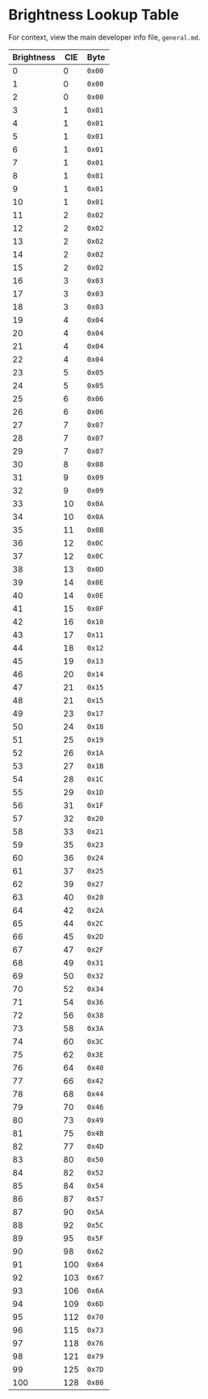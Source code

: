 # Brightness Lookup Table
For context, view the main developer info file, `general.md`.

| Brightness | CIE | Byte   |
| ---------- | --- | ------ |
| 0          | 0   | `0x00` |
| 1          | 0   | `0x00` |
| 2          | 0   | `0x00` |
| 3          | 1   | `0x01` |
| 4          | 1   | `0x01` |
| 5          | 1   | `0x01` |
| 6          | 1   | `0x01` |
| 7          | 1   | `0x01` |
| 8          | 1   | `0x01` |
| 9          | 1   | `0x01` |
| 10         | 1   | `0x01` |
| 11         | 2   | `0x02` |
| 12         | 2   | `0x02` |
| 13         | 2   | `0x02` |
| 14         | 2   | `0x02` |
| 15         | 2   | `0x02` |
| 16         | 3   | `0x03` |
| 17         | 3   | `0x03` |
| 18         | 3   | `0x03` |
| 19         | 4   | `0x04` |
| 20         | 4   | `0x04` |
| 21         | 4   | `0x04` |
| 22         | 4   | `0x04` |
| 23         | 5   | `0x05` |
| 24         | 5   | `0x05` |
| 25         | 6   | `0x06` |
| 26         | 6   | `0x06` |
| 27         | 7   | `0x07` |
| 28         | 7   | `0x07` |
| 29         | 7   | `0x07` |
| 30         | 8   | `0x08` |
| 31         | 9   | `0x09` |
| 32         | 9   | `0x09` |
| 33         | 10  | `0x0A` |
| 34         | 10  | `0x0A` |
| 35         | 11  | `0x0B` |
| 36         | 12  | `0x0C` |
| 37         | 12  | `0x0C` |
| 38         | 13  | `0x0D` |
| 39         | 14  | `0x0E` |
| 40         | 14  | `0x0E` |
| 41         | 15  | `0x0F` |
| 42         | 16  | `0x10` |
| 43         | 17  | `0x11` |
| 44         | 18  | `0x12` |
| 45         | 19  | `0x13` |
| 46         | 20  | `0x14` |
| 47         | 21  | `0x15` |
| 48         | 21  | `0x15` |
| 49         | 23  | `0x17` |
| 50         | 24  | `0x18` |
| 51         | 25  | `0x19` |
| 52         | 26  | `0x1A` |
| 53         | 27  | `0x1B` |
| 54         | 28  | `0x1C` |
| 55         | 29  | `0x1D` |
| 56         | 31  | `0x1F` |
| 57         | 32  | `0x20` |
| 58         | 33  | `0x21` |
| 59         | 35  | `0x23` |
| 60         | 36  | `0x24` |
| 61         | 37  | `0x25` |
| 62         | 39  | `0x27` |
| 63         | 40  | `0x28` |
| 64         | 42  | `0x2A` |
| 65         | 44  | `0x2C` |
| 66         | 45  | `0x2D` |
| 67         | 47  | `0x2F` |
| 68         | 49  | `0x31` |
| 69         | 50  | `0x32` |
| 70         | 52  | `0x34` |
| 71         | 54  | `0x36` |
| 72         | 56  | `0x38` |
| 73         | 58  | `0x3A` |
| 74         | 60  | `0x3C` |
| 75         | 62  | `0x3E` |
| 76         | 64  | `0x40` |
| 77         | 66  | `0x42` |
| 78         | 68  | `0x44` |
| 79         | 70  | `0x46` |
| 80         | 73  | `0x49` |
| 81         | 75  | `0x4B` |
| 82         | 77  | `0x4D` |
| 83         | 80  | `0x50` |
| 84         | 82  | `0x52` |
| 85         | 84  | `0x54` |
| 86         | 87  | `0x57` |
| 87         | 90  | `0x5A` |
| 88         | 92  | `0x5C` |
| 89         | 95  | `0x5F` |
| 90         | 98  | `0x62` |
| 91         | 100 | `0x64` |
| 92         | 103 | `0x67` |
| 93         | 106 | `0x6A` |
| 94         | 109 | `0x6D` |
| 95         | 112 | `0x70` |
| 96         | 115 | `0x73` |
| 97         | 118 | `0x76` |
| 98         | 121 | `0x79` |
| 99         | 125 | `0x7D` |
| 100        | 128 | `0x80` |
